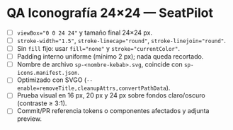 # QA Iconografía 24×24 — SeatPilot

- [ ] `viewBox="0 0 24 24"` y tamaño final 24×24 px.
- [ ] `stroke-width="1.5"`, `stroke-linecap="round"`, `stroke-linejoin="round"`.
- [ ] Sin `fill` fijo: usar `fill="none"` y `stroke="currentColor"`.
- [ ] Padding interno uniforme (mínimo 2 px); nada queda recortado.
- [ ] Nombre de archivo `sp-<nombre-kebab>.svg`, coincide con `sp-icons.manifest.json`.
- [ ] Optimizado con SVGO (`--enable=removeTitle,cleanupAttrs,convertPathData`).
- [ ] Prueba visual en 16 px, 20 px y 24 px sobre fondos claro/oscuro (contraste ≥ 3:1).
- [ ] Commit/PR referencia tokens o componentes afectados y adjunta preview.
